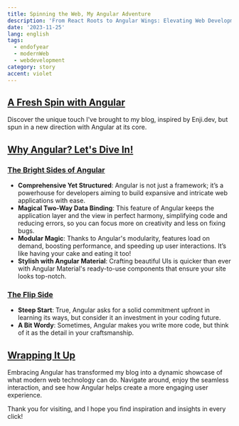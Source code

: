 ```yaml
---
title: Spinning the Web, My Angular Adventure
description: 'From React Roots to Angular Wings: Elevating Web Development'
date: '2023-11-25'
lang: english
tags:
  - endofyear
  - modernWeb
  - webdevelopment
category: story
accent: violet
---
```


## [A Fresh Spin with Angular](/blog/spinning-the-web-my-angular-adventure#a-fresh-spin-with-angular)

Discover the unique touch I've brought to my blog, inspired by Enji.dev, but spun in a new direction with Angular at its core.

## [Why Angular? Let's Dive In!](/blog/spinning-the-web-my-angular-adventure#why-angular?-let's-dive-in!)

### [The Bright Sides of Angular](/blog/spinning-the-web-my-angular-adventure#the-bright-sides-of-angular)

- **Comprehensive Yet Structured**: Angular is not just a framework; it’s a powerhouse for developers aiming to build expansive and intricate web applications with ease.
- **Magical Two-Way Data Binding**: This feature of Angular keeps the application layer and the view in perfect harmony, simplifying code and reducing errors, so you can focus more on creativity and less on fixing bugs.
- **Modular Magic**: Thanks to Angular's modularity, features load on demand, boosting performance, and speeding up user interactions. It’s like having your cake and eating it too!
- **Stylish with Angular Material**: Crafting beautiful UIs is quicker than ever with Angular Material's ready-to-use components that ensure your site looks top-notch.

### [The Flip Side](/blog/spinning-the-web-my-angular-adventure#the-flip-side)

- **Steep Start**: True, Angular asks for a solid commitment upfront in learning its ways, but consider it an investment in your coding future.
- **A Bit Wordy**: Sometimes, Angular makes you write more code, but think of it as the detail in your craftsmanship.

## [Wrapping It Up](/blog/spinning-the-web-my-angular-adventure#wrapping-it-up)

Embracing Angular has transformed my blog into a dynamic showcase of what modern web technology can do. Navigate around, enjoy the seamless interaction, and see how Angular helps create a more engaging user experience.

Thank you for visiting, and I hope you find inspiration and insights in every click!